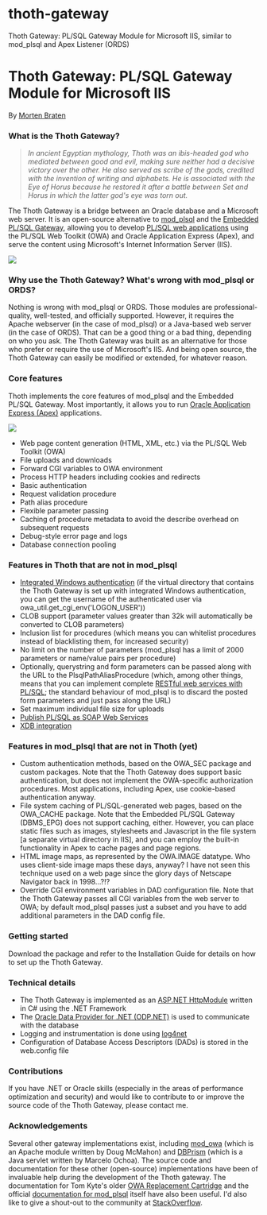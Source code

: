 # thoth-gateway
Thoth Gateway: PL/SQL Gateway Module for Microsoft IIS, similar to mod_plsql and Apex Listener (ORDS)

<h1>Thoth Gateway: PL/SQL Gateway Module for Microsoft IIS</h1>

<p>By <a href="http://ora-00001.blogspot.com/">Morten Braten</a></p>

<h3>What is the Thoth Gateway?</h3>

<blockquote><i>In ancient Egyptian mythology, Thoth was an ibis-headed god who mediated between good and evil, making sure neither had a decisive victory over the other. He also served as scribe of the gods, credited with the invention of writing and alphabets. He is associated with the Eye of Horus because he restored it after a battle between Set and Horus in which the latter god's eye was torn out.</i></blockquote>

<p>The Thoth Gateway is a bridge between an Oracle database and a Microsoft web server. It is an open-source alternative to <a href="http://download.oracle.com/docs/cd/B15897_01/web.1012/b14010/concept.htm">mod_plsql</a> and the <a href="http://download.oracle.com/docs/cd/B19306_01/appdev.102/b14258/d_epg.htm">Embedded PL/SQL Gateway</a>, allowing you to develop <a href="http://download.oracle.com/docs/cd/B28359_01/appdev.111/b28424/adfns_web.htm">PL/SQL web applications</a> using the PL/SQL Web Toolkit (OWA) and Oracle Application Express (Apex), and serve the content using Microsoft's Internet Information Server (IIS).</p>

<img src="https://github.com/mortenbra/thoth-gateway/blob/master/doc/thoth-gateway-logo.jpg?raw=true" />

<h3>Why use the Thoth Gateway? What's wrong with mod_plsql or ORDS?</h3>

<p>Nothing is wrong with mod_plsql or ORDS. Those modules are professional-quality, well-tested, and officially supported. However, it requires the Apache webserver (in the case of mod_plsql) or a Java-based web server (in the case of ORDS). That can be a good thing or a bad thing, depending on who you ask. The Thoth Gateway was built as an alternative for those who prefer or require the use of Microsoft's IIS. And being open source, the Thoth Gateway can easily be modified or extended, for whatever reason.</p>


<h3>Core features</h3>

<p>Thoth implements the core features of mod_plsql and the Embedded PL/SQL Gateway. Most importantly, it allows you to run <a href="http://apex.oracle.com/">Oracle Application Express (Apex)</a> applications.</p>

<img src="https://github.com/mortenbra/thoth-gateway/blob/master/doc/apex-running-on-iis7-using-thoth.jpg?raw=true"/>

<ul>
  <li>Web page content generation (HTML, XML, etc.) via the PL/SQL Web Toolkit (OWA)</li>
  <li>File uploads and downloads</li>
  <li>Forward CGI variables to OWA environment</li>
  <li>Process HTTP headers including cookies and redirects</li>
  <li>Basic authentication</li>
  <li>Request validation procedure</li>
  <li>Path alias procedure</li>
  <li>Flexible parameter passing</li>
  <li>Caching of procedure metadata to avoid the describe overhead on subsequent requests</li>
  <li>Debug-style error page and logs</li>
  <li>Database connection pooling</li>
</ul>

<h3>Features in Thoth that are not in mod_plsql</h3>

<ul>
 <li><a href="http://ora-00001.blogspot.com/2012/03/windows-ntlm-sso-with-apex.html">Integrated Windows authentication</a> (if the virtual directory that contains the Thoth Gateway is set up with integrated Windows authentication, you can get the username of the authenticated user via owa_util.get_cgi_env('LOGON_USER'))</li>
 <li>CLOB support (parameter values greater than 32k will automatically be converted to CLOB parameters)</li>
 <li>Inclusion list for procedures (which means you can whitelist procedures instead of blacklisting them, for increased security)</li>
 <li>No limit on the number of parameters (mod_plsql has a limit of 2000 parameters or name/value pairs per procedure)</li>
 <li>Optionally, querystring and form parameters can be passed along with the URL to the PlsqlPathAliasProcedure (which, among other things, means that you can implement complete <a href="http://ora-00001.blogspot.com/2009/07/creating-rest-web-service-with-plsql.html">RESTful web services with PL/SQL</a>; the standard behaviour of mod_plsql is to discard the posted form parameters and just pass along the URL)</li>
 <li>Set maximum individual file size for uploads</li>
 <li><a href="http://ora-00001.blogspot.com/2009/11/publish-plsql-as-soap-web-service.html">Publish PL/SQL as SOAP Web Services</a></li>
 <li><a href="http://ora-00001.blogspot.com/2009/11/more-plsql-gateway-goodies.html">XDB integration</a></li>
</ul>

<h3>Features in mod_plsql that are not in Thoth (yet)</h3>

<ul>
 <li>Custom authentication methods, based on the OWA_SEC package and custom packages. Note that the Thoth Gateway does support basic authentication, but does not implement the OWA-specific authorization procedures. Most applications, including Apex, use cookie-based authentication anyway.</li>
 <li>File system caching of PL/SQL-generated web pages, based on the OWA_CACHE package. Note that the Embedded PL/SQL Gateway (DBMS_EPG) does not support caching, either. However, you can place static files such as images, stylesheets and Javascript in the file system [a separate virtual directory in IIS], and you can employ the built-in functionality in Apex to cache pages and page regions.</li>
 <li>HTML image maps, as represented by the OWA.IMAGE datatype. Who uses client-side image maps these days, anyway? I have not seen this technique used on a web page since the glory days of Netscape Navigator back in 1998...?!?</li>
 <li>Override CGI environment variables in DAD configuration file. Note that the Thoth Gateway passes all CGI variables from the web server to OWA; by default mod_plsql passes just a subset and you have to add additional parameters in the DAD config file.</li>
</ul>


<h3>Getting started</h3>

<p>Download the package and refer to the Installation Guide for details on how to set up the Thoth Gateway.</p>

<h3>Technical details</h3>

<ul>
 <li>The Thoth Gateway is implemented as an <a href="http://msdn.microsoft.com/en-us/library/zec9k340(VS.71).aspx">ASP.NET HttpModule</a> written in C# using the .NET Framework</li>
 <li>The <a href="http://www.oracle.com/technology/tech/windows/odpnet/index.html">Oracle Data Provider for .NET (ODP.NET)</a> is used to communicate with the database</li>
 <li>Logging and instrumentation is done using <a href="http://logging.apache.org/log4net/index.html">log4net</a></li>
 <li>Configuration of Database Access Descriptors (DADs) is stored in the web.config file</li>
</ul>

<h3>Contributions</h3>

<p>If you have .NET or Oracle skills (especially in the areas of performance optimization and security) and would like to contribute to or improve the source code of the Thoth Gateway, please contact me.</p>


<h3>Acknowledgements</h3>

<p>Several other gateway implementations exist, including <a href="http://oss.oracle.com/projects/mod_owa/dist/documentation/modowa.htm">mod_owa</a> (which is an Apache module written by Doug McMahon) and <a href="http://sourceforge.net/projects/dbprism/">DBPrism</a> (which is a Java servlet written by Marcelo Ochoa). The source code and documentation for these other (open-source) implementations have been of invaluable help during the development of the Thoth gateway. The documentation for Tom Kyte's older <a href="http://www.ooug.org/presentations/2005slides/0720/ToolsIuse/owarepl_index.html">OWA Replacement Cartridge</a> and the official <a href="http://download.oracle.com/docs/cd/B15897_01/web.1012/b14010/toc.htm">documentation for mod_plsql</a> itself have also been useful. I'd also like to give a shout-out to the community at <a href="http://www.stackoverflow.com">StackOverflow</a>.</p>
